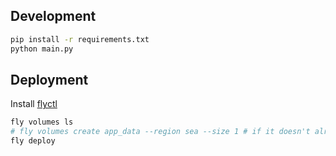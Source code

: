 ## Development

```bash
pip install -r requirements.txt
python main.py
```

## Deployment

Install [flyctl](https://fly.io/docs/getting-started/installing-flyctl/)

```bash
fly volumes ls
# fly volumes create app_data --region sea --size 1 # if it doesn't already exist
fly deploy
```
